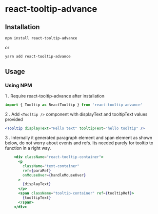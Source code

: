 # react-tooltip-advance

[download-url]: https://npmjs.org/package/react-tooltip

## Installation

```sh
npm install react-tooltip-advance
```

or

```sh
yarn add react-tooltip-advance
```

## Usage

### Using NPM

1 . Require react-tooltip-advance after installation

```js
import { Tooltip as ReactTooltip } from 'react-tooltip-advance'
```

2 . Add `<Tooltip />` component with displayText and tooltipText values provided

```jsx
<Tooltip displayText="Hello text" tooltipText="hello tooltip" />
```

3 . Internally it generated paragraph element and span element as shown below, do not worry about events and refs. Its needed purely for tooltip to function in a right way. 

```jsx
    <div className="react-tooltip-container">
      <p
        className="text-container"
        ref={paraRef}
        onMouseOver={handleMouseOver}
      >
        {displayText}
      </p>
      <span className="tooltip-container" ref={tooltipRef}>
        {tooltipText}
      </span>
    </div>
```

